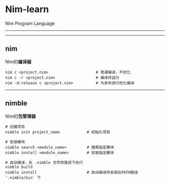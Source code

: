 # Nim-learn
Nim Program Language

---

---

## nim

Nim的**编译器**

```shell
nim c <project.nim>                     # 普通编译，不优化
nim c -r <project.nim>                  # 编译并运行
nim -d:release c <project.nim>          # 为发布进行优化编译
```

---

## nimble

Nim的**包管理器**

```shell
# 创建项目
nimble init project_name            # 初始化项目

# 安装模块
nimble search <module_name>         # 搜索指定模块
nimble install <module_name>        # 安装指定模块

# 自动编译，在 .nimble 文件同路径下执行
nimble build
nimble install                      # 自动编译并安装在PATH路径 '.nimble/bin' 下
```

